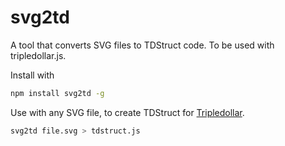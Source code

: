 # svg2td
A tool that converts SVG files to TDStruct code. To be used with tripledollar.js.

Install with

```sh
npm install svg2td -g
```

Use with any SVG file, to create TDStruct for [Tripledollar](https://github.com/steenk/tripledollar).

```sh
svg2td file.svg > tdstruct.js
```

